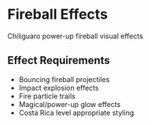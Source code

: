 # Fireball Effects

Chiliguaro power-up fireball visual effects

## Effect Requirements
- Bouncing fireball projectiles
- Impact explosion effects
- Fire particle trails
- Magical/power-up glow effects
- Costa Rica level appropriate styling